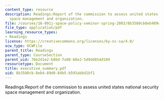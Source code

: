 ```yaml
---
content_type: resource
description: Readings:Report of the commission to assess united states national security
  space management and organization.
file: /courses/16-891j-space-policy-seminar-spring-2003/8b3580cb8eb489d084b5b593abbd1bf1_executive_summary.pdf
file_type: application/pdf
learning_resource_types:
- Readings
license: https://creativecommons.org/licenses/by-nc-sa/4.0/
ocw_type: OCWFile
parent_title: Readings
parent_type: CourseSection
parent_uid: 78e2d1e2-b86d-fa98-68e2-5d9dd854d109
resourcetype: Document
title: executive_summary.pdf
uid: 8b3580cb-8eb4-89d0-84b5-b593abbd1bf1
---
```

Readings:Report of the commission to assess united states national security space management and organization.